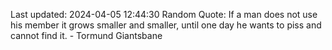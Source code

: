Last updated: 2024-04-05 12:44:30
Random Quote: If a man does not use his member it grows smaller and smaller, until one day he wants to piss and cannot find it.  -  Tormund Giantsbane
